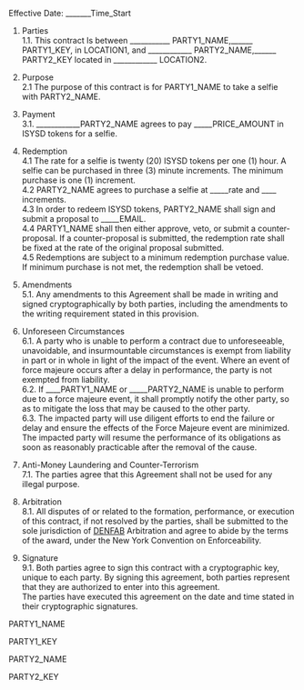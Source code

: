 Effective Date: _______Time_Start  


1. Parties  
1.1. This contract Is between ___________ PARTY1_NAME,______ PARTY1_KEY, in LOCATION1, and ____________ PARTY2_NAME,______ PARTY2_KEY located in ____________ LOCATION2.  

2. Purpose  
2.1 The purpose of this contract is for PARTY1_NAME to take a selfie with PARTY2_NAME.   

3. Payment  
3.1. ____________PARTY2_NAME agrees to pay _____PRICE_AMOUNT in ISYSD tokens for a selfie.  

4. Redemption  
4.1 The rate for a selfie is twenty (20) ISYSD tokens per one (1) hour. A selfie can be purchased in three (3) minute increments. The minimum purchase is one (1) increment.  
4.2 PARTY2_NAME agrees to purchase a selfie at  _____rate and ____ increments.   
4.3 In order to redeem ISYSD tokens, PARTY2_NAME shall sign and submit a proposal to _____EMAIL.   
4.4 PARTY1_NAME shall then either approve, veto, or submit a counter-proposal. If a counter-proposal is submitted, the redemption rate shall be fixed at the rate of the original proposal submitted.   
4.5 Redemptions are subject to a minimum redemption purchase value. If minimum purchase is not met, the redemption shall be vetoed.

5. Amendments    
5.1. Any amendments to this Agreement shall be made in writing and signed cryptographically by both parties, including the amendments to the writing requirement stated in this provision.  

6. Unforeseen Circumstances    
6.1. A party who is unable to perform a contract due to unforeseeable, unavoidable, and insurmountable circumstances is exempt from liability in part or in whole in light of the impact of the event. Where an event of force majeure occurs after a delay in performance, the party is not exempted from liability.  
6.2. If ____PARTY1_NAME or _____PARTY2_NAME is unable to perform due to a force majeure event, it shall promptly notify the other party, so as to mitigate the loss that may be caused to the other party.  
6.3. The impacted party will use diligent efforts to end the failure or delay and ensure the effects of the Force Majeure event are minimized. The impacted party will resume the performance of its obligations as soon as reasonably practicable after the removal of the cause.  

7. Anti-Money Laundering and Counter-Terrorism  
7.1. The parties agree that this Agreement shall not be used for any illegal purpose.  

8. Arbitration   
8.1. All disputes of or related to the formation, performance, or execution of this contract, if not resolved by the parties, shall be submitted to the sole jurisdiction of  [DENFAB](https://denfablaw.com)  Arbitration and agree to abide by the terms of the award, under the New York Convention on Enforceability.  

9. Signature    
9.1. Both parties agree to sign this contract with a cryptographic key, unique to each party. By signing this agreement, both parties represent that they are authorized to enter into this agreement.  
The parties have executed this agreement on the date and time stated in their cryptographic signatures.  
 

PARTY1_NAME

PARTY1_KEY

PARTY2_NAME

PARTY2_KEY
 

